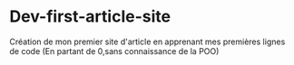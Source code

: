 # Dev-first-article-site
Création de mon premier site d'article en apprenant mes premières lignes de code (En partant de 0,sans connaissance de la POO)
